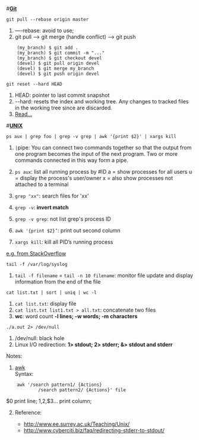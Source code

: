#[**Git**](https://git-scm.com/blog)
```
git pull --rebase origin master
```
1. —-rebase: avoid to use;
2. git pull --> git merge (handle conflict) --> git push
```
	(my_branch) $ git add .
	(my_branch) $ git commit -m "..."
	(my_branch) $ git checkout devel
	(devel) $ git pull origin devel
	(devel) $ git merge my_branch
	(devel) $ git push origin devel
```

```
git reset --hard HEAD
```
1. HEAD: pointer to last commit snapshot
2. --hard: resets the index and working tree. Any changes to tracked files in the working tree since <commit> are discarded.
3. [Read...](http://stackoverflow.com/questions/4114095/how-to-revert-git-repository-to-a-previous-commit)

#[**UNIX**](https://www.tjhsst.edu/~dhyatt/superap/unixcmd.html)

	ps aux | grep foo | grep -v grep | awk '{print $2}' | xargs kill

1. `|`pipe: You can connect two commands together so that the output from one program becomes the input of the next program. Two or more commands connected in this way form a pipe.
2. `ps aux`: list all running process by #ID
	a = show processes for all users
	u = display the process's user/owner
	x = also show processes not attached to a terminal

3. `grep "xx"`: search files for 'xx'

4. `grep -v`: **invert match**

5. `grep -v grep`: not list grep's process ID

4. `awk '{print $2}’`: print out second column

5. `xargs kill`: kill all PID’s running process

[e.g. from StackOverflow](http://stackoverflow.com/questions/3510673/find-and-kill-a-process-in-one-line-using-bash-and-regex)

```
tail -f /var/log/syslog
```
1. `tail -f filename` = `tail -n 10 filename`: monitor file update and display information from the end of the file

```
cat list.txt | sort | uniq | wc -l
```
1. `cat list.txt`: display file
2. `cat list.txt list1.txt > all.txt`: concatenate two files
3. **wc**: word count
	**-l lines; -w words; -m characters**

```
./a.out 2> /dev/null
```
1. /dev/null: black hole
2. Linux I/O redirection: **1> stdout; 2> stderr; &> stdout and stderr**

Notes:

1. [awk](http://blog.csdn.net/andyxm/article/details/5964071)  
Syntax:
```
	awk '/search pattern1/ {Actions}    
	 		/search pattern2/ {Actions}' file
```
$0 print line; $1,$2,$3... print column;

2. Reference:

	- http://www.ee.surrey.ac.uk/Teaching/Unix/
	- http://www.cyberciti.biz/faq/redirecting-stderr-to-stdout/

